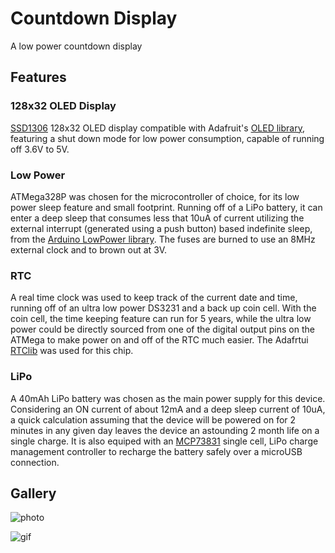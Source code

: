 # Countdown Display

A low power countdown display

## Features

### 128x32 OLED Display

[SSD1306](https://smile.amazon.com/gp/product/B07X35H728/ref=ppx_yo_dt_b_asin_title_o06_s00?ie=UTF8&psc=1) 128x32 OLED display compatible with Adafruit's [OLED library](https://github.com/adafruit/Adafruit_SSD1306), featuring a shut down mode for low power consumption, capable of running off 3.6V to 5V.

### Low Power

ATMega328P was chosen for the microcontroller of choice, for its low power sleep feature and small footprint. Running off of a LiPo battery, it can enter a deep sleep that consumes less that 10uA of current utilizing the external interrupt (generated using a push button) based indefinite sleep, from the [Arduino LowPower library](https://www.arduino.cc/en/Reference/ArduinoLowPower). The fuses are burned to use an 8MHz external clock and to brown out at 3V.

### RTC

A real time clock was used to keep track of the current date and time, running off of an ultra low power DS3231 and a back up coin cell. With the coin cell, the time keeping feature can run for 5 years, while the ultra low power could be directly sourced from one of the digital output pins on the ATMega to make power on and off of the RTC much easier. The Adafrtui [RTClib](https://github.com/adafruit/RTClib) was used for this chip.

### LiPo

A 40mAh LiPo battery was chosen as the main power supply for this device. Considering an ON current of about 12mA and a deep sleep current of 10uA, a quick calculation assuming that the device will be powered on for 2 minutes in any given day leaves the device an astounding 2 month life on a single charge. It is also equiped with an [MCP73831](https://www.microchip.com/wwwproducts/en/en024903) single cell, LiPo charge management controller to recharge the battery safely over a microUSB connection.

## Gallery

![photo](img/countdown_hardware.jpg)

![gif](img/countdown.gif)
